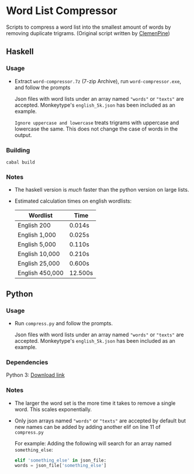 # Word List Compressor

Scripts to compress a word list into the smallest amount of words by removing duplicate trigrams. (Original script written by [ClemenPine](https://github.com/ClemenPine/word-compressor))

## Haskell

### Usage

- Extract `word-compressor.7z` (7-zip Archive), run `word-compressor.exe`, and follow the prompts

    Json files with word lists under an array named `"words"` or `"texts"` are accepted. Monkeytype's `english_5k.json` has been included as an example.

    `Ignore uppercase and lowercase` treats trigrams with uppercase and lowercase the same. This does not change the case of words in the output.

### Building

```
cabal build
```

### Notes

- The haskell version is *much* faster than the python version on large lists.

- Estimated calculation times on english wordlists:

    | Wordlist        | Time    |
    |-----------------|---------|
    | English 200     | 0.014s  |
    | English 1,000   | 0.025s  |
    | English 5,000   | 0.110s  |
    | English 10,000  | 0.210s  |
    | English 25,000  | 0.600s  |
    | English 450,000 | 12.500s |



## Python

### Usage

- Run `compress.py` and follow the prompts.

    Json files with word lists under an array named `"words"` or `"texts"` are accepted. Monkeytype's `english_5k.json` has been included as an example.

### Dependencies

Python 3: [Download link](https://www.python.org/downloads/)

### Notes

- The larger the word set is the more time it takes to remove a single word. This scales exponentially.

- Only json arrays named `"words"` or `"texts"` are accepted by default but new names can be added by adding another elif on line 11 of `compress.py`

    For example: Adding the following will search for an array named `something_else`:
    ```python
    elif 'something_else' in json_file:
    words = json_file['something_else']
    ```